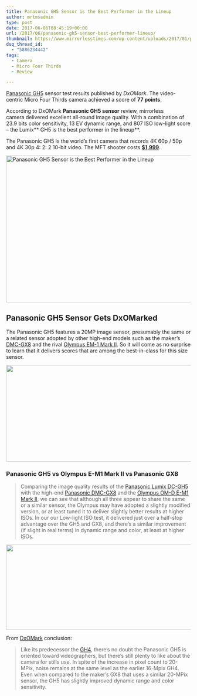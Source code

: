 ```yaml
---
title: Panasonic GH5 Sensor is the Best Performer in the Lineup
author: mrtmsadmin
type: post
date: 2017-06-06T08:45:19+00:00
url: /2017/06/panasonic-gh5-sensor-best-performer-lineup/
thumbnail: https://www.mirrorlesstimes.com/wp-content/uploads/2017/01/panasonic-gh5.png
dsq_thread_id:
  - "5886234442"
tags:
  - Camera
  - Micro Four Thirds
  - Review

---
```

[Panasonic GH5][1] sensor test results published by _DxOMark_. The video-centric Micro Four Thirds camera achieved a score of **77 points**.

According to DxOMark **Panasonic GH5 sensor** review, mirrorless camera delivered excellent all-round image quality. With a combination of 23.9 bits color sensitivity, 13 EV dynamic range, and 807 ISO low-light score – the Lumix** GH5 is the best performer in the lineup**.

The Panasonic GH5 is the world’s first camera that records 4K 60p / 50p and 4K 30p 4: 2: 2 10-bit video. The MFT shooter costs **<a title="" href="http://amzn.to/2iEyM0W" target="_blank" rel="nofollow noopener noreferrer">$1,999</a>**.<!--more-->

  
[<img class="aligncenter wp-image-1147 size-full" title="Panasonic GH5 Sensor is the Best Performer in the Lineup" src="https://i1.wp.com/www.mirrorlesstimes.com/wp-content/uploads/2017/06/panasonic-gh5-sensor-review.jpg?resize=600%2C400&#038;ssl=1" alt="Panasonic GH5 Sensor is the Best Performer in the Lineup" width="600" height="400" srcset="https://i1.wp.com/www.mirrorlesstimes.com/wp-content/uploads/2017/06/panasonic-gh5-sensor-review.jpg?w=900&ssl=1 900w, https://i1.wp.com/www.mirrorlesstimes.com/wp-content/uploads/2017/06/panasonic-gh5-sensor-review.jpg?resize=300%2C200&ssl=1 300w, https://i1.wp.com/www.mirrorlesstimes.com/wp-content/uploads/2017/06/panasonic-gh5-sensor-review.jpg?resize=768%2C512&ssl=1 768w, https://i1.wp.com/www.mirrorlesstimes.com/wp-content/uploads/2017/06/panasonic-gh5-sensor-review.jpg?resize=180%2C120&ssl=1 180w" sizes="(max-width: 600px) 100vw, 600px" data-recalc-dims="1" />][2]

## Panasonic GH5 Sensor Gets DxOMarked

The Panasonic GH5 features a 20MP image sensor, presumably the same or a related sensor adopted by other high-end models such as the maker’s <a href="http://amzn.to/2ss3z5x" target="_blank" rel="noopener noreferrer">DMC-GX8</a> and the rival <a href="http://amzn.to/2qMGadF" target="_blank" rel="noopener noreferrer">Olympus EM-1 Mark II</a>. So it will come as no surprise to learn that it delivers scores that are among the best-in-class for this size sensor.

[<img class="aligncenter size-full wp-image-1146" src="https://i1.wp.com/www.mirrorlesstimes.com/wp-content/uploads/2017/06/gh5-sensor-ratings.jpg?resize=600%2C263&#038;ssl=1" alt="" width="600" height="263" srcset="https://i1.wp.com/www.mirrorlesstimes.com/wp-content/uploads/2017/06/gh5-sensor-ratings.jpg?w=920&ssl=1 920w, https://i1.wp.com/www.mirrorlesstimes.com/wp-content/uploads/2017/06/gh5-sensor-ratings.jpg?resize=300%2C131&ssl=1 300w, https://i1.wp.com/www.mirrorlesstimes.com/wp-content/uploads/2017/06/gh5-sensor-ratings.jpg?resize=768%2C336&ssl=1 768w" sizes="(max-width: 600px) 100vw, 600px" data-recalc-dims="1" />][3]

### Panasonic GH5 vs Olympus E-M1 Mark II vs Panasonic GX8

> Comparing the image quality results of the <a class="ext-link" title="" href="https://www.amazon.com/Panasonic-DC-GH5KBODY-Mirrorless-Camera-Bluetooth/dp/B01MZ3LQQ5/?tag=daicamnew-20" target="_blank" rel="external nofollow noopener noreferrer" data-amzn-asin="B01MZ3LQQ5">Panasonic Lumix DC-GH5</a> with the high-end <a class="ext-link" title="" href="http://www.amazon.com/Panasonic-DMC-GX8KBODY-Mirrorless-Camera-Stabilization/dp/B011B8QW38/?tag=daicamnew-20" target="_blank" rel="external nofollow noopener noreferrer" data-amzn-asin="B011B8QW38">Panasonic DMC-GX8</a> and the <a class="ext-link" title="" href="https://www.amazon.com/Olympus-Camera-pixel-3-Inch-Black/dp/B01M4MB3DK/?tag=daicamnew-20" target="_blank" rel="external nofollow noopener noreferrer" data-amzn-asin="B01M4MB3DK">Olympus OM-D E-M1 Mark II</a>, we can see that although all three appear to share the same or a similar sensor, the Olympus may have adopted a slightly modified version, or at least tuned it to deliver slightly better results at higher ISOs. In our our Low-light ISO test, it delivered just over a half-stop advantage over the GH5 and GX8, and there’s a similar improvement (if slight in real terms) in dynamic range and color, at least at higher ISOs.

[<img class="aligncenter size-full wp-image-1145" src="https://i2.wp.com/www.mirrorlesstimes.com/wp-content/uploads/2017/06/Comp_I.jpg?resize=600%2C232&#038;ssl=1" alt="" width="600" height="232" srcset="https://i2.wp.com/www.mirrorlesstimes.com/wp-content/uploads/2017/06/Comp_I.jpg?w=920&ssl=1 920w, https://i2.wp.com/www.mirrorlesstimes.com/wp-content/uploads/2017/06/Comp_I.jpg?resize=300%2C116&ssl=1 300w, https://i2.wp.com/www.mirrorlesstimes.com/wp-content/uploads/2017/06/Comp_I.jpg?resize=768%2C296&ssl=1 768w" sizes="(max-width: 600px) 100vw, 600px" data-recalc-dims="1" />][4]

From <a class="ext-link" title="" href="https://www.dxomark.com/Reviews/Panasonic-Lumix-DC-GH5-sensor-review-Best-performer-in-the-lineup" target="_blank" rel="external nofollow noopener noreferrer">DxOMark</a> conclusion:

> Like its predecessor the <a class="ext-link" title="" href="http://www.amazon.com/Panasonic-DMC-GH4KBODY-16-05MP-Mirrorless-Cinematic/dp/B00I9GYG8O/?tag=daicamnew-20" target="_blank" rel="external nofollow noopener noreferrer" data-amzn-asin="B00I9GYG8O">GH4</a>, there’s no doubt the Panasonic GH5 is oriented toward videographers, but there’s still plenty to like about the camera for stills use. In spite of the increase in pixel count to 20-MPix, noise remains at the same level as the earlier 16-Mpix GH4. Even when compared to the maker’s GX8 that uses a similar 20-MPix sensor, the GH5 has slightly improved dynamic range and color sensitivity.

 [1]: https://www.mirrorlesstimes.com/2017/01/panasonic-gh5/
 [2]: https://i1.wp.com/www.mirrorlesstimes.com/wp-content/uploads/2017/06/panasonic-gh5-sensor-review.jpg?ssl=1
 [3]: https://i1.wp.com/www.mirrorlesstimes.com/wp-content/uploads/2017/06/gh5-sensor-ratings.jpg?ssl=1
 [4]: https://i2.wp.com/www.mirrorlesstimes.com/wp-content/uploads/2017/06/Comp_I.jpg?ssl=1
